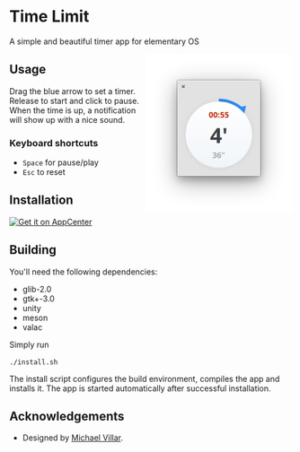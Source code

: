 # Time Limit

A simple and beautiful timer app for elementary OS

<img src="screenshots/App.png?raw=true" width="262" align="right">

## Usage

Drag the blue arrow to set a timer. Release to start and click to pause.
When the time is up, a notification will show up with a nice sound.

### Keyboard shortcuts

- `Space` for pause/play
- `Esc` to reset

## Installation

[![Get it on AppCenter](https://appcenter.elementary.io/badge.svg)](https://appcenter.elementary.io/com.github.marbetschar.time-limit)﻿

## Building

You'll need the following dependencies:
* glib-2.0
* gtk+-3.0
* unity
* meson
* valac

Simply run

```
./install.sh
```

The install script configures the build environment, compiles the app and installs it.
The app is started automatically after successful installation.

## Acknowledgements

- Designed by [Michael Villar](https://github.com/michaelvillar/timer-app).
